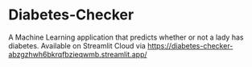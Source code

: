 # Diabetes-Checker
A Machine Learning application that predicts whether or not a lady has diabetes.
Available on Streamlit Cloud via https://diabetes-checker-abzgzhwh6bkrqfbzieqwmb.streamlit.app/
